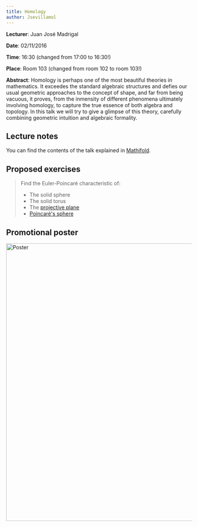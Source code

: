 ```yaml
---
title: Homology
author: Jsevillamol
---
```

**Lecturer**: Juan José Madrigal

**Date**: 02/11/2016

**Time**: 16:30 (changed from 17:00 to 16:30!)

**Place**: Room 103 (changed from room 102 to room 103!)

**Abstract**:
Homology is perhaps one of the most beautiful theories in mathematics. It exceedes the standard algebraic structures and defies our usual geometric approaches to the concept of shape, and far from being vacuous, it proves, from the inmensity of different phenomena ultimately involving homology, to capture the true essence of both algebra and topology. In this talk we will try to give a glimpse of this theory, carefully combining geometric intuition and algebraic formality.

## Lecture notes
You can find the contents of the talk explained in [Mathifold](http://mathifold.org/es/exposition_homology.html).

## Proposed exercises
> Find the Euler-Poincaré characteristic of:
>
> * The solid sphere
> * The solid torus
> * The [projective plane](http://mathifold.org/en/example_projective_plane.html)
> * [Poincaré's sphere](https://en.wikipedia.org/wiki/Homology_sphere#Poincar.C3.A9_homology_sphere)

## Promotional poster

<img src="https://document-export.canva.com/DACByRwmuq8/11/preview/0001-62401682.png" alt="Poster" style="width: 750px;"/>
